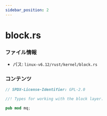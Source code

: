 ```yaml
---
sidebar_position: 2
---
```

# block.rs

### ファイル情報

- パス: `linux-v6.12/rust/kernel/block.rs`

### コンテンツ

```rs
// SPDX-License-Identifier: GPL-2.0

//! Types for working with the block layer.

pub mod mq;

```
